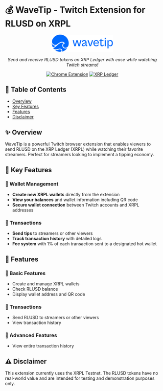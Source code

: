# 💰 WaveTip - Twitch Extension for RLUSD on XRPL

<div align="center">
  <img src="logo_wavetip.png" alt="WaveTip Logo" width="200"/>
  <p><em>Send and receive RLUSD tokens on XRP Ledger with ease while watching Twitch streams!</em></p>
  
  [![Chrome Extension](https://img.shields.io/badge/Chrome-Extension-yellow.svg)](https://chrome.google.com/webstore)
  [![XRP Ledger](https://img.shields.io/badge/XRPL-v4.2.0-green.svg)](https://xrpl.org/)
</div>

## 📖 Table of Contents
- [Overview](#-overview)
- [Key Features](#-key-features)
- [Features](#-features)
- [Disclaimer](#️-disclaimer)

## ✨ Overview

WaveTip is a powerful Twitch browser extension that enables viewers to send RLUSD on the XRP Ledger (XRPL) while watching their favorite streamers. Perfect for streamers looking to implement a tipping economy.

## 🚀 Key Features

### 🏦 Wallet Management
- **Create new XRPL wallets** directly from the extension
- **View your balances** and wallet information including QR code
- **Secure wallet connection** between Twitch accounts and XRPL addresses

### 💸 Transactions
- **Send tips** to streamers or other viewers
- **Track transaction history** with detailed logs
- **Fee system** with 1% of each transaction sent to a designated hot wallet


## 🤖 Features

### 🔰 Basic Features
- Create and manage XRPL wallets
- Check RLUSD balance
- Display wallet address and QR code

### 💸 Transactions
- Send RLUSD to streamers or other viewers
- View transaction history 

### 🔗 Advanced Features
- View entire transaction history

## ⚠️ Disclaimer

This extension currently uses the XRPL Testnet. The RLUSD tokens have no real-world value and are intended for testing and demonstration purposes only.